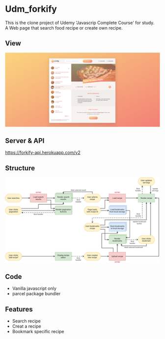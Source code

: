 # Udm_forkify

This is the clone project of Udemy 'Javascrip Complete Course' for study.  
A Web page that search food recipe or create own recipe.  

## View

![Alt text](screenshot.png?raw=true "Forkifty View")

## Server & API
https://forkify-api.herokuapp.com/v2

## Structure

![Alt text](forkify-flowchart-part-3.png?raw=true "Forkifty Structure")

## Code
 * Vanilla javascript only
 * parcel package bundler

## Features

 * Search recipe
 * Creat a recipe
 * Bookmark specific recipe

